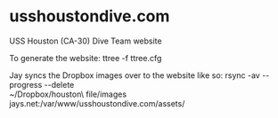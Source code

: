 usshoustondive.com
==================

USS Houston (CA-30) Dive Team website

To generate the website:
  ttree -f ttree.cfg

Jay syncs the Dropbox images over to the website like so:
  rsync -av --progress --delete \
    ~/Dropbox/houston\ file/images jays.net:/var/www/usshoustondive.com/assets/


